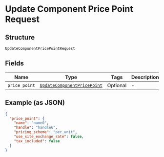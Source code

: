 
# Update Component Price Point Request

## Structure

`UpdateComponentPricePointRequest`

## Fields

| Name | Type | Tags | Description |
|  --- | --- | --- | --- |
| `price_point` | [`UpdateComponentPricePoint`](../../doc/models/update-component-price-point.md) | Optional | - |

## Example (as JSON)

```json
{
  "price_point": {
    "name": "name0",
    "handle": "handle6",
    "pricing_scheme": "per_unit",
    "use_site_exchange_rate": false,
    "tax_included": false
  }
}
```

